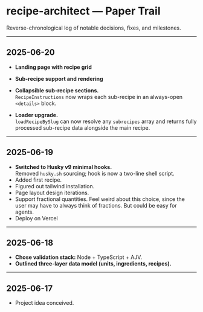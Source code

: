 # recipe-architect — Paper Trail

Reverse-chronological log of notable decisions, fixes, and milestones.

---

## 2025-06-20

- **Landing page with recipe grid**

- **Sub-recipe support and rendering**

- **Collapsible sub-recipe sections.**  
  `RecipeInstructions` now wraps each sub-recipe in an always-open `<details>` block.

- **Loader upgrade.**  
  `loadRecipeBySlug` can now resolve any `subrecipes` array and returns fully processed sub-recipe data alongside the main recipe.

---

## 2025-06-19

- **Switched to Husky v9 minimal hooks.**  
  Removed `husky.sh` sourcing; hook is now a two-line shell script.
- Added first recipe.
- Figured out tailwind installation.
- Page layout design iterations.
- Support fractional quantities. Feel weird about this choice, since the user may have to always think of fractions. But could be easy for agents.
- Deploy on Vercel

---

## 2025-06-18

- **Chose validation stack:** Node + TypeScript + AJV.
- **Outlined three-layer data model (units, ingredients, recipes).**

---

## 2025-06-17

- Project idea conceived.
